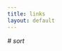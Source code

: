 ```yaml
---
title: links
layout: default
---
```

<!--
[D&amp;V](http://kaix.in/daddy)  
[Mirageyard.com](http://www.mirageyard.com)  
[Shellexy](http://shellexy.info)  
[fairystreet](http://fairystreet.com)  
[ifireyy](http://fireyy.com)  
[傳習錄](http://chuanxilu.com)  
[冰古](http://bingu.net)  
[双霍记](http://imhuo.com)  
[唯音乐](http://vinmusic.com)  
[喵镇](http://heysuei.me)  
[崇智的BLOG](http://blog.sina.com.cn/chongzhi)  
[很平靜](http://a4114.net)  
[旋转木马の阶梯](http://boke.name/citizen)  
[杀手爱喝牛奶](http://arsun.me)  
[浮黑说话](http://surdark.net)  
[睡到25点](http://www.voidman.com)  
[辞不达意](http://joyus.org)  
-->
*# sort*
